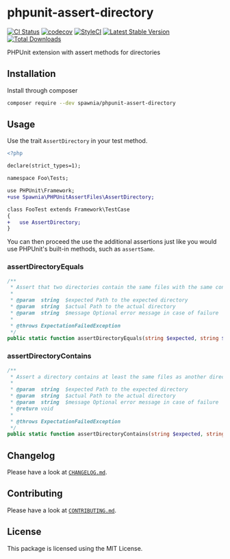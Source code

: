 # phpunit-assert-directory

[![CI Status](https://github.com/spawnia/phpunit-assert-directory/workflows/Continuous%20Integration/badge.svg)](https://github.com/spawnia/phpunit-assert-directory/actions)
[![codecov](https://codecov.io/gh/spawnia/phpunit-assert-directory/branch/master/graph/badge.svg)](https://codecov.io/gh/spawnia/phpunit-assert-directory)
[![StyleCI](https://github.styleci.io/repos/207894361/shield?branch=master)](https://github.styleci.io/repos/207894361)
[![Latest Stable Version](https://poser.pugx.org/spawnia/phpunit-assert-directory/v/stable)](https://packagist.org/packages/spawnia/phpunit-assert-directory)
[![Total Downloads](https://poser.pugx.org/spawnia/phpunit-assert-directory/downloads)](https://packagist.org/packages/spawnia/phpunit-assert-directory)

PHPUnit extension with assert methods for directories

## Installation

Install through composer

```bash
composer require --dev spawnia/phpunit-assert-directory
```

## Usage

Use the trait `AssertDirectory` in your test method.

```diff
<?php

declare(strict_types=1);

namespace Foo\Tests;

use PHPUnit\Framework;
+use Spawnia\PHPUnitAssertFiles\AssertDirectory;

class FooTest extends Framework\TestCase
{
+   use AssertDirectory;
}
```

You can then proceed the use the additional assertions just like you would
use PHPUnit's built-in methods, such as `assertSame`.

### assertDirectoryEquals

```php
/**
 * Assert that two directories contain the same files with the same contents.
 *
 * @param  string  $expected Path to the expected directory
 * @param  string  $actual Path to the actual directory
 * @param  string  $message Optional error message in case of failure
 *
 * @throws ExpectationFailedException
 */
public static function assertDirectoryEquals(string $expected, string $actual, string $message = ''): void
```

### assertDirectoryContains

```php
/**
 * Assert a directory contains at least the same files as another directory.
 *
 * @param  string  $expected Path to the expected directory
 * @param  string  $actual Path to the actual directory
 * @param  string  $message Optional error message in case of failure
 * @return void
 *
 * @throws ExpectationFailedException
 */
public static function assertDirectoryContains(string $expected, string $actual, string $message = ''): void
```

## Changelog

Please have a look at [`CHANGELOG.md`](CHANGELOG.md).

## Contributing

Please have a look at [`CONTRIBUTING.md`](.github/CONTRIBUTING.md).

## License

This package is licensed using the MIT License.
